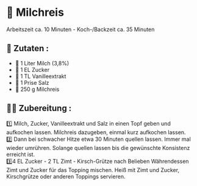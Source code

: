 # 🍰 Milchreis  

Arbeitszeit ca. 10 Minuten - Koch-/Backzeit ca. 35 Minuten

## 📌 Zutaten :  

- 🥛 1 Liter Milch (3,8%)
- 🍬 1 EL Zucker
- 🍥 1 TL Vanilleextrakt
- 🧂 1 Prise Salz
- 🍚 250 g Milchreis



## 👨‍🍳 Zubereitung :  
1️⃣  Milch, Zucker, Vanilleextrakt und Salz in einen Topf geben und aufkochen lassen. Milchreis dazugeben, einmal kurz aufkochen lassen.
</br>
2️⃣  Dann bei schwacher Hitze etwa 30 Minuten quellen lassen. Immer mal wieder umrühren. Solange quellen lassen bis die gewünschte Konsistenz erreicht ist.
</br>
3️⃣4 EL Zucker - 2 TL Zimt - Kirsch-Grütze nach Belieben
Währendessen Zimt und Zucker für das Topping mischen. Heiß mit Zimt und Zucker, Kirschgrütze oder anderen Toppings servieren.
